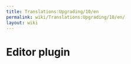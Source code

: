 ```yaml
---
title: Translations:Upgrading/10/en
permalink: wiki/Translations:Upgrading/10/en/
layout: wiki
---
```


# Editor plugin
